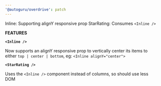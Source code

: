 ```yaml
---
'@autoguru/overdrive': patch
---
```


Inline: Supporting alignY responsive prop
StarRating: Consumes `<Inline />`

**FEATURES**

**`<Inline />`**

Now supports an alignY responsive prop to vertically center its items to either `top | center | bottom`, eg: `<Inline alignY="center">`

**`<StarRating />`**

Uses the `<Inline />` component instead of columns, so should use less DOM
